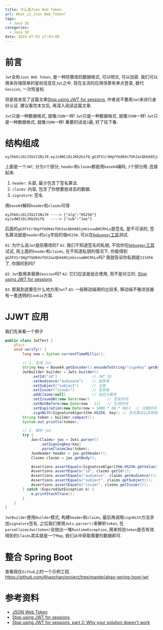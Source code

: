 ```yaml
---
title: 什么是Json Web Token
url: What_is_Json_Web_Token?
tags:
  - Java SE
categories:
  - Java SE
date: 2019-07-03 17:03:00
---
```


# 前言
`Jwt`全称`Json Web Token`, 是一种防篡改的数据格式, 可以明文, 可以加密. 我们可以用来存储简单的鉴权信息在`Jwt`之中.
现在主流的应用场景有单点登录, 替代`Session`, 一次性鉴权.

但是我发现了这篇文章[Stop using JWT for sessions](http://cryto.net/~joepie91/blog/2016/06/13/stop-using-jwt-for-sessions/), 作者说不要用`Jwt`来进行身份认证.
建议看完本文后, 再深入阅读这篇文章.

<!-- more -->

`Jwt`只是一种数据格式, 就像`JSON`一样!
`Jwt`只是一种数据格式, 就像`JSON`一样!
`Jwt`只是一种数据格式, 就像`JSON`一样!
重要的话说`3`遍, 好了往下看.

# 结构组成
```text
eyJhbGciOiJIUzI1NiJ9.eyJzdWIiOiJKb2UifQ.gG3FV1r3HgYYUd04sTUh2asQbk68SjmkivuaBHCRhLo
```
上面是一个`JWT`, 分为`3`个部分, `header`和`claims`都是用`base64`编码, `3`个部分用`.`连接起来.
1. `header`: 头部, 最少包含了签名算法.
1. `claims`: 内容, 包含了你想要放进去的数据.
1. `signature`: 签名

用`base64`解码`header`和`claims`可得
```text
eyJhbGciOiJIUzI1NiJ9 ----> {"alg":"HS256"}
eyJzdWIiOiJKb2UifQ   ----> {"sub":"Joe"}
```
后面的`gG3FV1r3HgYYUd04sTUh2asQbk68SjmkivuaBHCRhLo`是签名, 是不可读的, 签名算法就是`header`的`alg`字段的值`HS256`.
可以在[`Debugger`工具](https://jwt.io/)测试.

`Q1`: 为什么说`Jwt`是防篡改的?
`A1`: 我们不知道签名的私钥, 不信你在[`Debugger`工具](https://jwt.io/)试试, 用上面的`header`和`claims`, 在不知道私钥的情况下, 你能得到`gG3FV1r3HgYYUd04sTUh2asQbk68SjmkivuaBHCRhLo`吗? 我就告诉你私钥是`123456`了, 你猜的到吗?

`Q2`: `Jwt`能用来替换`Session`吗?
`A2`: 它们应该是组合使用, 而不是对立的. [Stop using JWT for sessions](http://cryto.net/~joepie91/blog/2016/06/13/stop-using-jwt-for-sessions/)

`Q3`: 那我到底要在什么地方用`Jwt`?
`A3`: 一般移动端用的比较多, 移动端不像浏览器有一套透明的`Cookie`方案.

# JJWT 应用
我们先来看一个例子
```java
public class JwtTest {
    @Test
    void verify() {
        long now = System.currentTimeMillis();

        // 1. 生成 jwt
        String key = Base64.getEncoder().encodeToString("signKey".getBytes(StandardCharsets.UTF_8));
        JwtBuilder builder = Jwts.builder()
            .setId("id")                // JWT_ID
            .setAudience("audience")    // 接受者
            .setSubject("subject")      // 主题
            .setIssuer("issuer")        // 签发者
            .addClaims(null)            // 自定义属性
            .setIssuedAt(new Date(now))        // 签发时间
            .setNotBefore(new Date(now - 1))   // 生效时间
            .setExpiration(new Date(now + 1000 * 60 * 60))  // 过期时间
            .signWith(SignatureAlgorithm.HS256, key); // 签名算法以及密匙
        String token = builder.compact();
        System.out.println(token);

        // 2. 解析 jwt
        try {
            Jws<Claims> jws = Jwts.parser()
                .setSigningKey(key)
                .parseClaimsJws(token);
            JwsHeader header = jws.getHeader();
            Claims claims = jws.getBody();

            Assertions.assertEquals(SignatureAlgorithm.HS256.getValue(), header.getAlgorithm());
            Assertions.assertEquals("id", claims.getId());
            Assertions.assertEquals("audience", claims.getAudience());
            Assertions.assertEquals("subject", claims.getSubject());
            Assertions.assertEquals("issuer", claims.getIssuer());
        } catch (ExpiredJwtException e) {
            e.printStackTrace();
        }
    }
}
```
`JwtBuilder`使用`Builder`模式, 构建`header`和`claims`, 最后再调用`signWith`方法添加`signature`签名.
之后我们使用`Jwts.parser()`来解析`token`, 在`parseClaimsJws(token)`会抛出一堆`RuntimeException`, 用来校验`token`是否有效.
得到的`Claims`其实就是一个`Map`, 我们从中获取需要的数据即可.

# 整合 Spring Boot
查看我在`Github`上的一个示例工程.
https://github.com/Ahaochan/project/tree/master/ahao-spring-boot-jwt

# 参考资料
- [JSON Web Token](https://jwt.io/)
- [Stop using JWT for sessions](http://cryto.net/~joepie91/blog/2016/06/13/stop-using-jwt-for-sessions/)
- [Stop using JWT for sessions, part 2: Why your solution doesn't work](http://cryto.net/~joepie91/blog/2016/06/19/stop-using-jwt-for-sessions-part-2-why-your-solution-doesnt-work/)